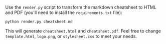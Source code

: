 Use the `render.py` script to transform the markdown cheatsheet to HTML and
PDF (you'll need to install the `requirements.txt` file):

    python render.py cheatsheet.md

This will generate `cheatsheet.html` and `cheatsheet.pdf`.
Feel free to change `template.html`, `logo.png`, or `stylesheet.css` to meet
your needs.
